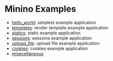 Minino Examples
===============

 *  [hello_world](./hello_world): simplest example application
 *  [templates](./templates): render template example application
 *  [statics](./statics): static example application
 *  [sessions](./sessions): sessions example application
 *  [upload_file](./upload_file): upload file example application
 *  [cookies](./cookies): cookies example application
 *  [misecellaneous](./miscellaneous)
